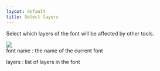 ```yaml
---
layout: default
title: Select layers
---
```


Select which layers of the font will be affected by other tools.

<div class='container'>

<div class='screenshot'>
    <img src='/images/glyphs/modifiersLayers.png' />
</div>

<div class='captions' markdown='1'>
font name
: the name of the current font

layers
: list of layers in the font
</div>

</div>
